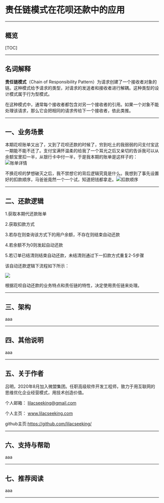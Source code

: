 # 责任链模式在花呗还款中的应用

------

## 概览

[TOC]

------

## 名词解释

**责任链模式**（Chain of Responsibility Pattern）为请求创建了一个接收者对象的链。这种模式给予请求的类型，对请求的发送者和接收者进行解耦。这种类型的设计模式属于行为型模式。

在这种模式中，通常每个接收者都包含对另一个接收者的引用。如果一个对象不能处理该请求，那么它会把相同的请求传给下一个接收者，依此类推。

------



## 一、业务场景

本期花呗账单又出了，又到了花呗还款的时候了，穷到吃土的我弱弱的问支付宝这一期能不能不还了。支付宝满怀温柔的给我了一个耳光之后又亲切的告诉我可以从余额宝里扣一半，从银行卡中付一半，于是我本期的账单是这样子的：![账单详情](C:\Users\lilacseeking\Desktop\微信图片_20210219213143.png)

不换花呗的梦想破灭之后，我不禁想它的背后逻辑究竟是什么。我想到了事先设置好的扣款顺序，马爸爸竟然一个一个试，知道把钱都拿走。![扣款顺序](C:\Users\lilacseeking\Desktop\微信图片_20210219213437.png)

------

## 二、还款逻辑

1.获取本期代还款账单

2.获取扣款方式

3.若存在则查询该方式下的用户余额，不存在则结束自动还款

4.若余额不为0则发起自动还款

5.若订单已结清则结束自动还款，未结清则通过下一扣款方式重复2-5步骤

该自动还款逻辑下流程如下所示：

![](C:\Users\lilacseeking\AppData\Roaming\Typora\typora-user-images\image-20210219215940352.png)

根据花呗自动还款的业务特点和责任链的特性，决定使用责任链来处理。

------

## 三、架构

aaa

------

## 四、其他说明

aaa

------

## 五、关于作者

吕明，2020年8月加入微盟集团。任职高级软件开发工程师，致力于用互联网的思维优化企业经营模式，用技术创造价值。

个人邮箱： lilacseeking@gmail.com

个人主页： www.lilacseeking.com

github主页:https://github.com/lilacseeking/

------


## 六、支持与帮助

aaa

------

## 七、推荐阅读

aaa

------
